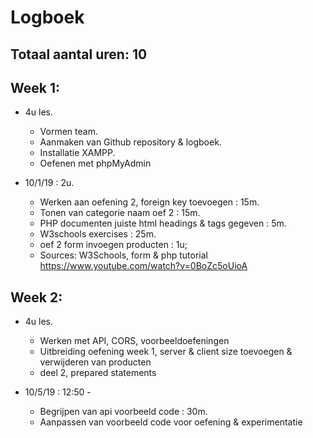# Logboek
## Totaal aantal uren: 10

## Week 1:
* 4u les.
    * Vormen team.
    * Aanmaken van Github repository & logboek.
    * Installatie XAMPP.
    * Oefenen met phpMyAdmin

* 10/1/19 : 2u.
    * Werken aan oefening 2, foreign key toevoegen : 15m.
    * Tonen van categorie naam oef 2 : 15m.
    * PHP documenten juiste html headings & tags gegeven : 5m.
    * W3schools exercises : 25m.
    * oef 2 form invoegen producten : 1u;
    * Sources: W3Schools, form & php tutorial https://www.youtube.com/watch?v=0BoZc5oUioA

## Week 2:
* 4u les.
    * Werken met API, CORS, voorbeeldoefeningen
    * Uitbreiding oefening week 1, server & client size toevoegen & verwijderen van producten
    * deel 2, prepared statements

* 10/5/19 : 12:50 - 
    * Begrijpen van api voorbeeld code : 30m.
    * Aanpassen van voorbeeld code voor oefening & experimentatie
